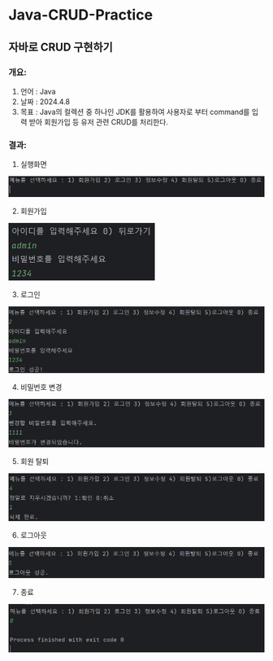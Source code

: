 # Java-CRUD-Practice
## 자바로 CRUD 구현하기
 ### 개요: 
 1) 언어 : Java
 2) 날짜 : 2024.4.8
 3) 목표 : Java의 컬렉션 중 하나인 JDK를 활용하여 사용자로 부터 command를 입력 받아 회원가입 등 유저 관련 CRUD를 처리한다.

 ### 결과:
 1. 실행화면
 
 ![alt text](./img/image.png)
 
 2. 회원가입
 
 ![alt text](./img/image-1.png)

 3. 로그인

 ![alt text](./img/image-2.png)

 4. 비밀번호 변경
 
 ![alt text](./img/image-3.png)

 5. 회원 탈퇴
 
 ![alt text](./img/image-4.png)

 6. 로그아웃

 ![alt text](./img/image-5.png)

 7. 종료

 ![alt text](./img/image-6.png)